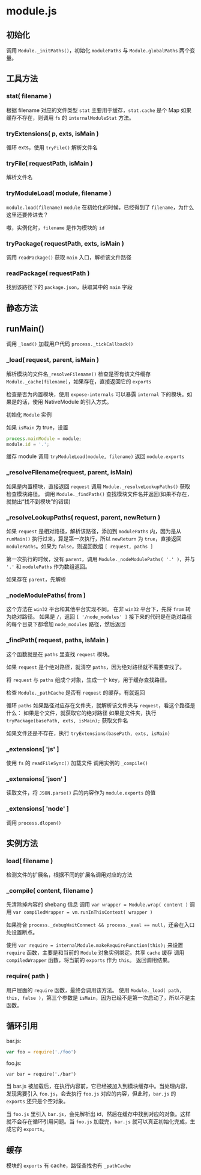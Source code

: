 # module.js

## 初始化

调用 `Module._initPaths()`，初始化 `modulePaths` 与 `Module.globalPaths` 两个变量。

## 工具方法

### stat( filename )
根据 filename 对应的文件类型
`stat` 主要用于缓存，`stat.cache` 是个 Map
如果缓存不存在，则调用 `fs` 的 `internalModuleStat` 方法。

### tryExtensions( p, exts, isMain )
循环 exts，使用 `tryFile()` 解析文件名

### tryFile( requestPath, isMain )
解析文件名

### tryModuleLoad( module, filename )
`module.load(filename)`
`module` 在初始化的时候，已经得到了 `filename`，为什么这里还要传进去？

嗷，实例化时，`filename` 是作为模块的 `id`

### tryPackage( requestPath, exts, isMain )
调用 `readPackage()` 获取 `main` 入口，解析该文件路径

### readPackage( requestPath )
找到该路径下的 `package.json`，获取其中的 `main` 字段

## 静态方法

## runMain()
调用 `_load()` 加载用户代码
`process._tickCallback()`

### _load( request, parent, isMain )
解析模块的文件名`_resolveFilename()`
检查是否有该文件缓存 `Module._cache[filename]`，如果存在，直接返回它的 `exports`

检查是否为内置模块，使用 `expose-internals` 可以暴露 `internal` 下的模块。如果是的话，使用 NativeModule 的引入方式。

初始化 `Module` 实例

如果 `isMain` 为 true，设置 
```javascript
process.mainModule = module;
module.id = '.';
```
缓存 module
调用 `tryModuleLoad(module, filename)`
返回 `module.exports`

### _resolveFilename(request, parent, isMain)
如果是内置模块，直接返回 `request`
调用 `Module._resolveLookupPaths()` 获取检查模块路径。
调用 `Module._findPath()` 查找模块文件名并返回(如果不存在，就抛出“找不到模块”的错误)

### _resolveLookupPaths( request, parent, newReturn )
如果 `request` 是相对路径，解析该路径，添加到 `modulePaths` 内，因为是从 `runMain()` 执行过来，算是第一次执行，所以 `newReturn` 为 `true`，直接返回 `modulePaths`。如果为 `false`，则返回数组 `[ request, paths ]`

第一次执行的时候，没有 `parent`，调用 `Module._nodeModulePaths( '.' )`，并与 `'.'` 和 `modulePaths` 作为数组返回。

如果存在 `parent`，先解析

### _nodeModulePaths( from )
这个方法在 `win32` 平台和其他平台实现不同。
在非 `win32` 平台下，先将 `from` 转为绝对路径。
如果是 `/`，返回 `[ '/node_modules' ]`
接下来的代码是在绝对路径的每个目录下都增加 `node_modules` 路径，然后返回

### _findPath( request, paths, isMain )
这个函数就是在 `paths` 里查找 `request` 模块。

如果 `request` 是个绝对路径，就清空 `paths`，因为绝对路径就不需要查找了。

将 `request` 与 `paths` 组成个对象，生成一个 key，用于缓存查找路径。

检查 `Module._pathCache` 是否有 `request` 的缓存，有就返回

循环 `paths`
如果路径对应存在文件夹，就解析该文件夹与 `request`，看这个路径是什么：
如果是个文件，就获取它的绝对路径
如果是文件夹，执行 `tryPackage(basePath, exts, isMain);` 获取文件名

如果文件还是不存在，执行 `tryExtensions(basePath, exts, isMain)`

### _extensions[ 'js' ]
使用 `fs` 的 `readFileSync()` 加载文件
调用实例的 `_compile()`

### _extensions[ 'json' ]
读取文件，将 `JSON.parse()` 后的内容作为 `module.exports` 的值

### _extensions[ 'node' ]
调用 `process.dlopen()`

## 实例方法

### load( filename )
检测文件的扩展名，根据不同的扩展名调用对应的方法

### _compile( content, filename )
先清除掉内容的 shebang 信息
调用 `var wrapper = Module.wrap( content )`
调用 `var compiledWrapper = vm.runInThisContext( wrapper )`

如果符合 `process._debugWaitConnect && process._eval == null`，还会在入口处设置断点。

使用 `var require = internalModule.makeRequireFunction(this);` 来设置 `require` 函数，主要是和当前的 `Module` 对象实例绑定。共享 `cache` 缓存
调用 `compiledWrapper` 函数，将当前的 `exports` 作为 `this`。
返回调用结果。

### require( path )
用户层面的 `require` 函数，最终会调用该方法。
使用 `Module._load( path, this, false )`，第三个参数是 `isMain`，因为已经不是第一次启动了，所以不是主函数。


## 循环引用

bar.js:
```javascript
var foo = require('./foo')
```

foo.js:
```javascriot
var bar = require('./bar')
```

当 bar.js 被加载后，在执行内容前，它已经被加入到模块缓存中。当处理内容，发现需要引入 `foo.js`，会去执行 `foo.js` 对应的内容，但此时，`bar.js` 的 `exports` 还只是个空对象。

当 `foo.js` 里引入 `bar.js`，会先解析出 id，然后在缓存中找到对应的对象。这样就不会存在循环引用问题。当 `foo.js` 加载完，`bar.js` 就可以真正初始化完成，生成它的 `exports`。

## 缓存

模块的 `exports` 有 cache，路径查找也有 `_pathCache`
